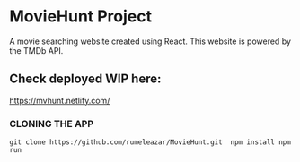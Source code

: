 # MovieHunt Project #
A movie searching website created using React. This website is powered by the TMDb API. 

## Check deployed WIP here: ## 

https://mvhunt.netlify.com/

### CLONING THE APP ###

`git clone https://github.com/rumeleazar/MovieHunt.git 
npm install
npm run`
